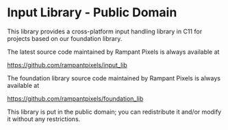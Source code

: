 # Input Library  -  Public Domain

This library provides a cross-platform input handling library in C11 for projects based on our foundation library.
  
The latest source code maintained by Rampant Pixels is always available at

https://github.com/rampantpixels/input_lib

The foundation library source code maintained by Rampant Pixels is always available at

https://github.com/rampantpixels/foundation_lib

This library is put in the public domain; you can redistribute it and/or modify it without any restrictions.

